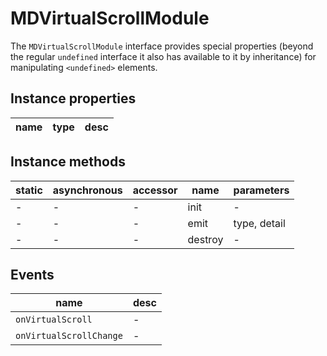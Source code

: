 # MDVirtualScrollModule

The `MDVirtualScrollModule` interface provides special properties (beyond the regular `undefined` interface it also has available to it by inheritance) for manipulating `<undefined>` elements.

## Instance properties

| name | type | desc |
| ---- | ---- | ---- |

## Instance methods

| static | asynchronous | accessor | name    | parameters   |
| ------ | ------------ | -------- | ------- | ------------ |
| -      | -            | -        | init    | -            |
| -      | -            | -        | emit    | type, detail |
| -      | -            | -        | destroy | -            |

## Events

| name                    | desc |
| ----------------------- | ---- |
| `onVirtualScroll`       | -    |
| `onVirtualScrollChange` | -    |
